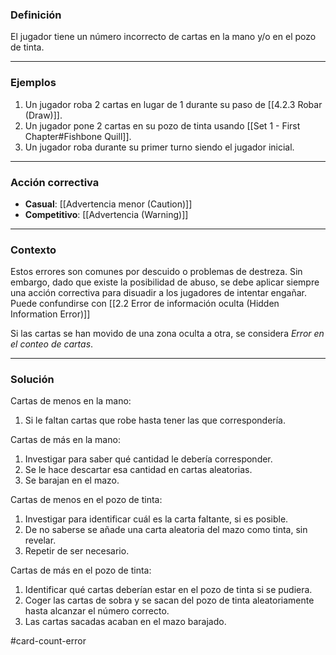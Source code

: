 ### Definición
El jugador tiene un número incorrecto de cartas en la mano y/o en el pozo de tinta.

---

### Ejemplos
1. Un jugador roba 2 cartas en lugar de 1 durante su  paso de [[4.2.3 Robar (Draw)]].  
2. Un jugador pone 2 cartas en su pozo de tinta usando [[Set 1 - First Chapter#Fishbone Quill]].      
3. Un jugador roba durante su primer turno siendo el jugador inicial.      

---

### Acción correctiva

- **Casual**: [[Advertencia menor (Caution)]]
- **Competitivo**: [[Advertencia (Warning)]]

---

### Contexto
Estos errores son comunes por descuido o problemas de destreza. Sin embargo, dado que existe la posibilidad de abuso, se debe aplicar siempre una acción correctiva para disuadir a los jugadores de intentar engañar.
Puede confundirse con [[2.2 Error de información oculta (Hidden Information Error)]]

 Si las cartas se han movido de una zona oculta a otra, se considera *Error en el conteo de cartas*. 
 
---

### Solución

Cartas de menos en la mano:
 1. Si le faltan cartas que robe hasta tener las que correspondería.

Cartas de más en la mano:
1. Investigar para saber qué cantidad le debería corresponder.
2. Se le hace descartar esa cantidad en cartas aleatorias.
3. Se barajan en el mazo.

Cartas de menos en el pozo de tinta:
1. Investigar para identificar cuál es la carta faltante, si es posible.  
2. De no saberse se añade una carta aleatoria del mazo como tinta, sin revelar.
3. Repetir de ser necesario.

Cartas de más en el pozo de tinta:
1. Identificar qué cartas deberían estar en el pozo de tinta si se pudiera.
2. Coger las cartas de sobra y se sacan del pozo de tinta aleatoriamente hasta alcanzar el número correcto.
3. Las cartas sacadas acaban en el mazo barajado.

#card-count-error